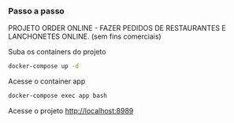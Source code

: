
### Passo a passo
PROJETO ORDER ONLINE - FAZER PEDIDOS DE RESTAURANTES E LANCHONETES ONLINE. (sem fins comerciais)

Suba os containers do projeto
```sh
docker-compose up -d
```

Acesse o container app
```sh
docker-compose exec app bash
```

Acesse o projeto
[http://localhost:8989](http://localhost:8989)

